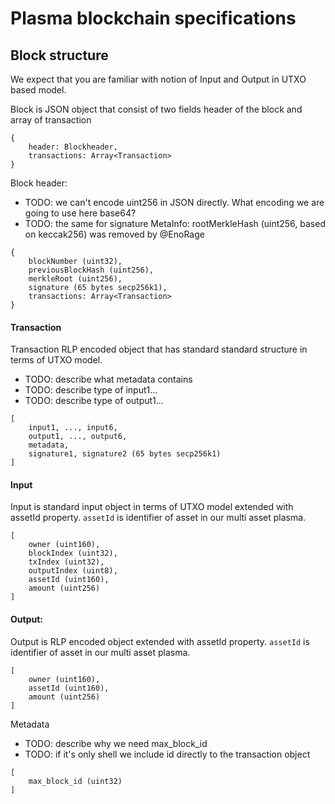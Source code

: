 # Plasma blockchain specifications

## Block structure
We expect that you are familiar with notion of Input and Output in UTXO based model.     

Block is JSON object that consist of two fields header of the block and array of transaction 
```
{
	header: Blockheader,
	transactions: Array<Transaction>
}
```

Block header:
- TODO: we can't encode uint256 in JSON directly. What encoding we are going to use here base64?
- TODO: the same for signature
MetaInfo: rootMerkleHash (uint256, based on keccak256) was removed by @EnoRage
```
{
	blockNumber (uint32),
	previousBlockHash (uint256),
	merkleRoot (uint256),
	signature (65 bytes secp256k1),
	transactions: Array<Transaction>
}
```

#### Transaction
Transaction RLP encoded object that has standard standard structure in terms of UTXO model.
- TODO: describe what metadata contains
- TODO: describe type of input1...
- TODO: describe type of output1...
```
[
	input1, ..., input6,
	output1, ..., output6,
	metadata,
	signature1, signature2 (65 bytes secp256k1)
]
```

#### Input
Input is standard input object in terms of UTXO model extended with assetId property.
`assetId` is identifier of asset in our multi asset plasma.
```
[
	owner (uint160), 
	blockIndex (uint32), 
	txIndex (uint32), 
	outputIndex (uint8), 
	assetId (uint160), 
	amount (uint256)
]
```

#### Output:
Output is RLP encoded object extended with assetId property.
`assetId` is identifier of asset in our multi asset plasma.
```
[
	owner (uint160), 
	assetId (uint160), 
	amount (uint256)
]
```

Metadata
- TODO: describe why we need max_block_id
- TODO: if it's only shell we include id directly to the transaction object 
```
[
	max_block_id (uint32)
]
```
